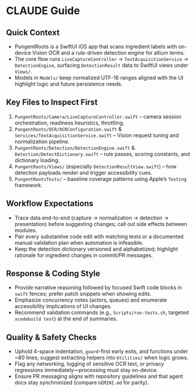# CLAUDE Guide

## Quick Context
- PungentRoots is a SwiftUI iOS app that scans ingredient labels with on-device Vision OCR and a rule-driven detection engine for allium terms.
- The core flow runs `LiveCaptureController` → `TextAcquisitionService` → `DetectionEngine`, surfacing `DetectionResult` data to SwiftUI views under `Views/`.
- Models in `Models/` keep normalized UTF-16 ranges aligned with the UI highlight logic and future persistence needs.

## Key Files to Inspect First
1. `PungentRoots/Camera/LiveCaptureController.swift` – camera session orchestration, readiness heuristics, throttling.
2. `PungentRoots/OCR/OCRConfiguration.swift` & `Services/TextAcquisitionService.swift` – Vision request tuning and normalization pipeline.
3. `PungentRoots/Detection/DetectionEngine.swift` & `Detection/DetectDictionary.swift` – rule passes, scoring constants, and dictionary loading.
4. `PungentRoots/Views/` (especially `DetectionResultView.swift`) – how detection payloads render and trigger accessibility cues.
5. `PungentRootsTests/` – baseline coverage patterns using Apple’s `Testing` framework.

## Workflow Expectations
- Trace data end-to-end (capture → normalization → detection → presentation) before suggesting changes; call out side effects between modules.
- Pair every substantive code edit with matching tests or a documented manual validation plan when automation is infeasible.
- Keep the detection dictionary versioned and alphabetized; highlight rationale for ingredient changes in commit/PR messages.

## Response & Coding Style
- Provide narrative reasoning followed by focused Swift code blocks in ```swift``` fences; prefer patch snippets when showing edits.
- Emphasize concurrency notes (actors, queues) and enumerate accessibility implications of UI changes.
- Recommend validation commands (e.g., `Scripts/run-tests.sh`, targeted `xcodebuild test`) at the end of summaries.

## Quality & Safety Checks
- Uphold 4-space indentation, `guard`-first early exits, and functions under ~80 lines; suggest extracting helpers into `Utilities/` when logic grows.
- Flag any networking, logging of sensitive OCR text, or privacy regressions immediately—processing must stay on-device.
- Ensure PR messaging aligns with repository guidelines and that agent docs stay synchronized (compare `GEMINI.md` for parity).
